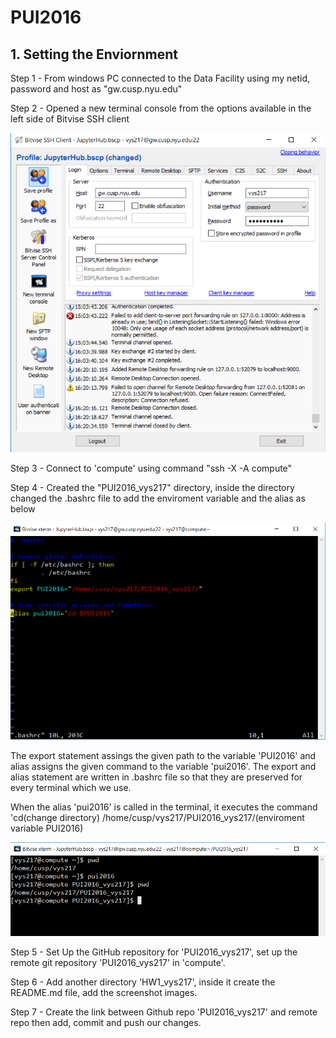 # PUI2016

## 1. Setting the Enviornment

Step 1 - From windows PC connected to the Data Facility using my netid, password and host as "gw.cusp.nyu.edu"

Step 2 - Opened a new terminal console from the options available in the left side of Bitvise SSH client

![Bitvise SSH Client](bitvise.png)

Step 3 - Connect to 'compute' using command "ssh -X -A compute"

Step 4 - Created the "PUI2016_vys217" directory, inside the directory changed the .bashrc file to add the enviroment variable and the alias as below

![bashrc file](bashrc.png)

The export statement assings the given path to the variable 'PUI2016' and alias assigns the given command to the variable 'pui2016'. The export and alias statement are written in .bashrc file so that they are preserved for every terminal which we use.

When the alias 'pui2016' is called in the terminal, it executes the command 'cd(change directory) /home/cusp/vys217/PUI2016_vys217/(enviroment variable PUI2016)

![commands](commands.png)

Step 5 - Set Up the GitHub repository for 'PUI2016_vys217', set up the remote git repository 'PUI2016_vys217' in 'compute'. 

Step 6 - Add another directory 'HW1_vys217', inside it create the README.md file, add the screenshot images.

Step 7 - Create the link between Github repo 'PUI2016_vys217' and remote repo then add, commit and push our changes. 
